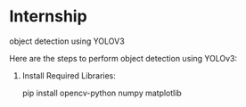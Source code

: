 # Internship
object detection using YOLOV3 

Here are the steps to perform object detection using YOLOv3:

1. Install Required Libraries:
	
	pip install opencv-python numpy matplotlib
